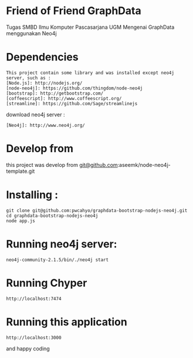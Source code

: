 # Friend of Friend GraphData
Tugas SMBD Ilmu Komputer Pascasarjana UGM Mengenai GraphData menggunakan Neo4j

# Dependencies
```
This project contain some library and was installed except neo4j server, such as :
[Node.js]: http://nodejs.org/
[node-neo4j]: https://github.com/thingdom/node-neo4j
[bootstrap]: http://getbootstrap.com/
[coffeescript]: http://www.coffeescript.org/
[streamline]: https://github.com/Sage/streamlinejs
```

download neo4j server :
```
[Neo4j]: http://www.neo4j.org/
```

# Develop from
this project was develop from git@github.com:aseemk/node-neo4j-template.git

# Installing :
```
git clone git@github.com:pwcahyo/graphdata-bootstrap-nodejs-neo4j.git
cd graphdata-bootstrap-nodejs-neo4j
node app.js
```

# Running neo4j server:
``
neo4j-community-2.1.5/bin/./neo4j start
``
# Running Chyper
``
http://localhost:7474
``
# Running this application
``
http://localhost:3000
``


and happy coding
